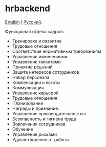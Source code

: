 # hrbackend

[English](hrbackend.md) | [Русский](hrbackend.ru.md). 

Функционал отдела кадров:
- Тренировка и развитие
- Трудовые отношения
- Соответствие нормативным требованиям
- Управление изменениями
- Управление талантами
- Принятие решений
- Защита интересов сотрудников
- Набор персонала
- Компенсации и льготы
- Коммуникация
- Управление карьерой
- Трудовые отношения
- Планирование
- Награды и признание.
- Управление производительностью
- Безопасность и гигиена труда
- Вовлечения сотрудников
- Обучение
- Управление рисками
- Удовлетворение от работы
